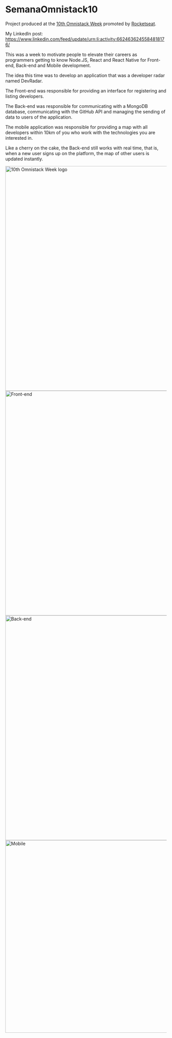 # SemanaOmnistack10

Project produced at the [10th Omnistack Week](https://rocketseat.com.br/week-10/inscricao) promoted by [Rocketseat](https://rocketseat.com.br/).

My LinkedIn post: https://www.linkedin.com/feed/update/urn:li:activity:6624636245584818176/

This was a week to motivate people to elevate their careers as programmers getting to know Node.JS, React and React Native for Front-end, Back-end and Mobile development.

The idea this time was to develop an application that was a developer radar named DevRadar.

The Front-end was responsible for providing an interface for registering and listing developers.

The Back-end was responsible for communicating with a MongoDB database, communicating with the GitHub API and managing the sending of data to users of the application.

The mobile application was responsible for providing a map with all developers within 10km of you who work with the technologies you are interested in.

Like a cherry on the cake, the Back-end still works with real time, that is, when a new user signs up on the platform, the map of other users is updated instantly.

<img src="https://i.imgur.com/B29gt0q.jpg" alt="10th Omnistack Week logo" width=700/>
<img src="https://i.imgur.com/Q1Qm3pa.jpg" alt="Front-end" width=700/>
<img src="https://i.imgur.com/bLypHH9.png" alt="Back-end" width=700/>
<img src="https://i.imgur.com/Y2a6bkX.jpg" alt="Mobile" height=600/>

